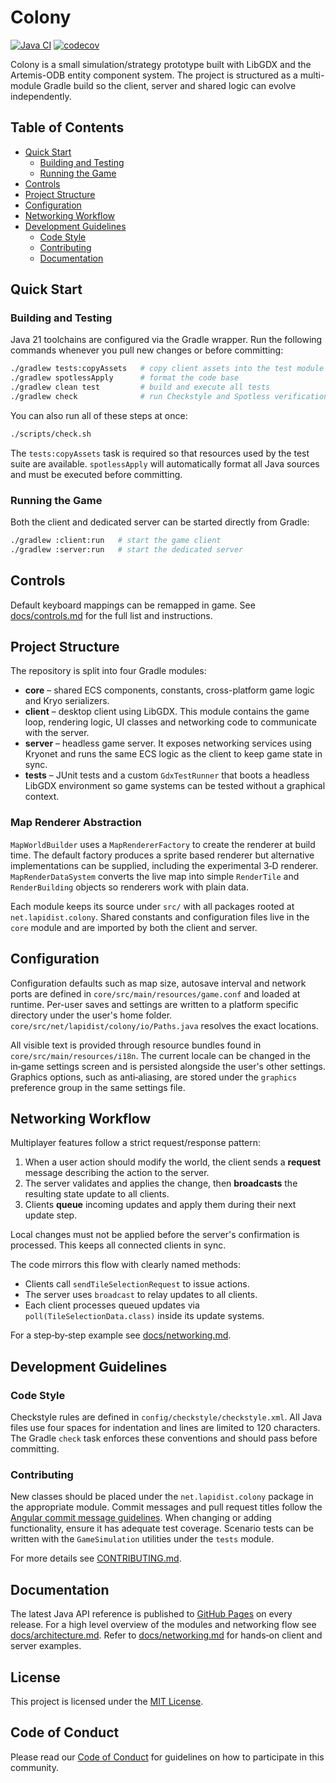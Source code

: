 # Colony
[![Java CI](https://github.com/bylapidist/colony/actions/workflows/gradle.yml/badge.svg)](https://github.com/bylapidist/colony/actions/workflows/gradle.yml)
[![codecov](https://codecov.io/gh/bylapidist/colony/graph/badge.svg?token=mCn1MJTldf)](https://codecov.io/gh/bylapidist/colony)

Colony is a small simulation/strategy prototype built with LibGDX and the Artemis-ODB entity component system. The project is structured as a multi-module Gradle build so the client, server and shared logic can evolve independently.

## Table of Contents
- [Quick Start](#quick-start)
  - [Building and Testing](#building-and-testing)
  - [Running the Game](#running-the-game)
- [Controls](#controls)
- [Project Structure](#project-structure)
- [Configuration](#configuration)
- [Networking Workflow](#networking-workflow)
- [Development Guidelines](#development-guidelines)
  - [Code Style](#code-style)
  - [Contributing](#contributing)
  - [Documentation](#documentation)

## Quick Start
### Building and Testing
Java 21 toolchains are configured via the Gradle wrapper. Run the following commands whenever you pull new changes or before committing:

```bash
./gradlew tests:copyAssets   # copy client assets into the test module
./gradlew spotlessApply      # format the code base
./gradlew clean test         # build and execute all tests
./gradlew check              # run Checkstyle and Spotless verification
```

You can also run all of these steps at once:

```bash
./scripts/check.sh
```

The `tests:copyAssets` task is required so that resources used by the test suite are available. `spotlessApply` will automatically format all Java sources and must be executed before committing.

### Running the Game
Both the client and dedicated server can be started directly from Gradle:

```bash
./gradlew :client:run   # start the game client
./gradlew :server:run   # start the dedicated server
```

## Controls
Default keyboard mappings can be remapped in game.
See [docs/controls.md](docs/controls.md) for the full list and instructions.

## Project Structure
The repository is split into four Gradle modules:

- **core** – shared ECS components, constants, cross-platform game logic and Kryo serializers.
- **client** – desktop client using LibGDX. This module contains the game loop, rendering logic, UI classes and networking code to communicate with the server.
- **server** – headless game server. It exposes networking services using Kryonet and runs the same ECS logic as the client to keep game state in sync.
- **tests** – JUnit tests and a custom `GdxTestRunner` that boots a headless LibGDX environment so game systems can be tested without a graphical context.

### Map Renderer Abstraction
`MapWorldBuilder` uses a `MapRendererFactory` to create the renderer at build time. The default factory produces a sprite based renderer but alternative implementations can be supplied, including the experimental 3‑D renderer. `MapRenderDataSystem` converts the live map into simple `RenderTile` and `RenderBuilding` objects so renderers work with plain data.

Each module keeps its source under `src/` with all packages rooted at `net.lapidist.colony`. Shared constants and configuration files live in the `core` module and are imported by both the client and server.

## Configuration
Configuration defaults such as map size, autosave interval and network ports are defined in `core/src/main/resources/game.conf` and loaded at runtime. Per-user saves and settings are written to a platform specific directory under the user's home folder. `core/src/net/lapidist/colony/io/Paths.java` resolves the exact locations.

All visible text is provided through resource bundles found in `core/src/main/resources/i18n`. The current locale can be changed in the in‑game settings screen and is persisted alongside the user's other settings. Graphics options, such as anti‑aliasing, are stored under the `graphics` preference group in the same settings file.

## Networking Workflow
Multiplayer features follow a strict request/response pattern:

1. When a user action should modify the world, the client sends a **request** message describing the action to the server.
2. The server validates and applies the change, then **broadcasts** the resulting state update to all clients.
3. Clients **queue** incoming updates and apply them during their next update step.

Local changes must not be applied before the server's confirmation is processed. This keeps all connected clients in sync.

The code mirrors this flow with clearly named methods:

- Clients call `sendTileSelectionRequest` to issue actions.
- The server uses `broadcast` to relay updates to all clients.
- Each client processes queued updates via `poll(TileSelectionData.class)` inside its update systems.

For a step‑by‑step example see [docs/networking.md](docs/networking.md).

## Development Guidelines
### Code Style
Checkstyle rules are defined in `config/checkstyle/checkstyle.xml`. All Java files use four spaces for indentation and lines are limited to 120 characters. The Gradle `check` task enforces these conventions and should pass before committing.

### Contributing
New classes should be placed under the `net.lapidist.colony` package in the appropriate module. Commit messages and pull request titles follow the [Angular commit message guidelines](https://github.com/angular/angular/blob/main/CONTRIBUTING.md#commit). When changing or adding functionality, ensure it has adequate test coverage. Scenario tests can be written with the `GameSimulation` utilities under the `tests` module.


For more details see [CONTRIBUTING.md](CONTRIBUTING.md).

## Documentation
The latest Java API reference is published to [GitHub Pages](https://bylapidist.github.io/colony/) on every release.
For a high level overview of the modules and networking flow see [docs/architecture.md](docs/architecture.md).
Refer to [docs/networking.md](docs/networking.md) for hands‑on client and server examples.

## License
This project is licensed under the [MIT License](LICENSE).

## Code of Conduct
Please read our [Code of Conduct](CODE_OF_CONDUCT.md) for guidelines on how to participate in this community.
